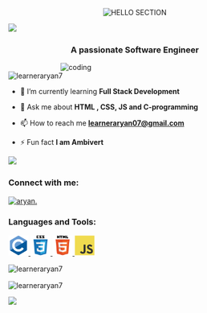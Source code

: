 <!-- HELLO SECTION -->
<p align="center">
  <img src="https://readme-typing-svg.herokuapp.com/?font=Righteous&size=35&center=true&vCenter=true&width=500&height=70&duration=4000&lines=Hi+There!+👋;+I'm+Aryan!" alt="HELLO SECTION">
</p>
<img src="https://user-images.githubusercontent.com/74038190/212284100-561aa473-3905-4a80-b561-0d28506553ee.gif">




<h3 align="center">A passionate Software Engineer</h3>

<img align="right" alt="coding" width="400" src="https://i.makeagif.com/media/4-05-2022/FvBVst.gif">


<p align="left"> <img src="https://komarev.com/ghpvc/?username=learneraryan7&label=Profile%20views&color=0e75b6&style=flat" alt="learneraryan7" /> </p>

- 🌱 I’m currently learning **Full Stack Development**

- 💬 Ask me about **HTML , CSS, JS and C-programming**

- 📫 How to reach me **learneraryan07@gmail.com**

- ⚡ Fun fact **I am Ambivert**

<img src="https://user-images.githubusercontent.com/74038190/212284100-561aa473-3905-4a80-b561-0d28506553ee.gif">


<h3 align="left">Connect with me:</h3>
<p align="left">
<a href="https://www.linkedin.com/in/learneraryan/" target="blank"><img align="center" src="https://raw.githubusercontent.com/rahuldkjain/github-profile-readme-generator/master/src/images/icons/Social/linked-in-alt.svg" alt="aryan." height="30" width="40" /></a>
</p>

<h3 align="left">Languages and Tools:</h3>
<p align="left"> <a href="https://www.cprogramming.com/" target="_blank" rel="noreferrer"> <img src="https://raw.githubusercontent.com/devicons/devicon/master/icons/c/c-original.svg" alt="c" width="40" height="40"/> </a> <a href="https://www.w3schools.com/css/" target="_blank" rel="noreferrer"> <img src="https://raw.githubusercontent.com/devicons/devicon/master/icons/css3/css3-original-wordmark.svg" alt="css3" width="40" height="40"/> </a> <a href="https://www.w3.org/html/" target="_blank" rel="noreferrer"> <img src="https://raw.githubusercontent.com/devicons/devicon/master/icons/html5/html5-original-wordmark.svg" alt="html5" width="40" height="40"/> </a> <a href="https://developer.mozilla.org/en-US/docs/Web/JavaScript" target="_blank" rel="noreferrer"> <img src="https://raw.githubusercontent.com/devicons/devicon/master/icons/javascript/javascript-original.svg" alt="javascript" width="40" height="40"/> </a> </p>

<p><img align="center" src="https://github-readme-stats.vercel.app/api/top-langs?username=learneraryan7&show_icons=true&locale=en&layout=compact" alt="learneraryan7" /></p>

<p><img align="center" src="https://github-readme-streak-stats.herokuapp.com/?user=learneraryan7&" alt="learneraryan7" /></p>
<img src="https://user-images.githubusercontent.com/74038190/212284100-561aa473-3905-4a80-b561-0d28506553ee.gif">

